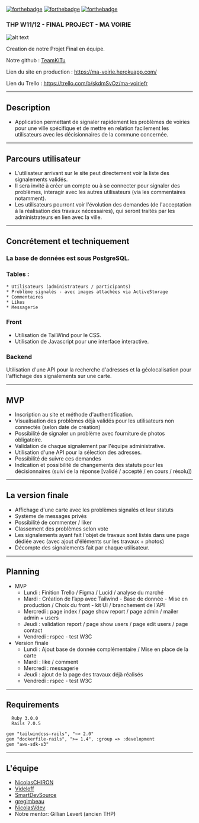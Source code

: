    [![forthebadge](https://forthebadge.com/images/badges/made-with-ruby.svg)](https://forthebadge.com)
   [![forthebadge](https://forthebadge.com/images/badges/uses-css.svg)](https://forthebadge.com)
   [![forthebadge](https://forthebadge.com/images/badges/powered-by-coffee.svg)](https://forthebadge.com)
   


   ### THP W11/12 - FINAL PROJECT - MA VOIRIE

![alt text](https://i.postimg.cc/9m03CFNR/Ma-Voirie-Banner.png)

Creation de notre Projet Final en équipe.

Notre github : [TeamKiTu](https://github.com/TeamKiTu)

Lien du site en production : https://ma-voirie.herokuapp.com/

Lien du Trello : https://trello.com/b/skdmSvOz/ma-voiriefr

------------

## Description

* Application permettant de signaler rapidement les problèmes de voiries pour une ville spécifique et de mettre en relation facilement les utilisateurs avec les décisionnaires de la commune concernée.

------------

## Parcours utilisateur
   * L'utilisateur arrivant sur le site peut directement voir la liste des signalements validés.
   * Il sera invité à créer un compte ou à se connecter pour signaler des problèmes, interagir avec les autres utilisateurs (via les commentaires notamment).
   * Les utilisateurs pourront voir l'évolution des demandes (de l'acceptation à la réalisation des travaux nécessaires), qui seront traités par les administrateurs en lien avec la ville.

------------

## Concrétement et techniquement

### La base de données est sous PostgreSQL.

### Tables :
    * Utilisateurs (administrateurs / participants)
    * Problème signalés - avec images attachées via ActiveStorage
    * Commentaires
    * Likes
    * Messagerie

### Front

   * Utilisation de TailWind pour le CSS.
   * Utilisation de Javascript pour une interface interactive.

### Backend

   Utilisation d'une API pour la recherche d'adresses et la géolocalisation pour l'affichage des signalements sur une carte.

------------

## MVP
   * Inscription au site et méthode d'authentification.
   * Visualisation des problèmes déjà validés pour les utilisateurs non connectés (selon date de création)
   * Possibilité de signaler un problème avec fourniture de photos obligatoire.
   * Validation de chaque signalement par l'équipe administrative.
   * Utilisation d'une API pour la sélection des adresses.
   * Possibilité de suivre ces demandes
   * Indication et possibilité de changements des statuts pour les décisionnaires (suivi de la réponse [validé / accepté / en cours / résolu])


------------

## La version finale
   * Affichage d'une carte avec les problèmes signalés et leur statuts
   * Système de messages privés
   * Possibilité de commenter / liker
   * Classement des problèmes selon vote
   * Les signalements ayant fait l'objet de travaux sont listés dans une page dédiée avec (avec ajout d'éléments sur les travaux + photos)
   * Décompte des signalements fait par chaque utilisateur.

------------

## Planning

- MVP
   * Lundi : Finition Trello / Figma / Lucid / analyse du marché
   * Mardi : Création de l’app avec Tailwind - Base de donnée - Mise en  production / Choix du front - kit UI / branchement de l'API
   * Mercredi : page index / page show report / page admin / mailer admin + users
   * Jeudi : validation report / page show users / page edit users / page contact
   * Vendredi : rspec - test W3C
- Version finale
    * Lundi : Ajout base de donnée complémentaire / Mise en place de la carte
    * Mardi : like / comment
    * Mercredi : messagerie
    * Jeudi : ajout de la page des travaux déjà réalisés
    * Vendredi : rspec - test W3C

------------

## Requirements
	  Ruby 3.0.0  
	  Rails 7.0.5
    
    gem "tailwindcss-rails", "~> 2.0"
    gem "dockerfile-rails", ">= 1.4", :group => :development
    gem "aws-sdk-s3"

------------

## L'équipe

- [NicolasCHIRON](https://github.com/NicolasCHIRON)
- [Videloff](https://github.com/Videloff)
- [SmartDevSource](https://github.com/SmartDevSource)
- [gregimbeau](https://github.com/gregimbeau)
- [NicolasVdev](https://github.com/NicolasVdev)
- Notre mentor: Gillian Levert (ancien THP)
